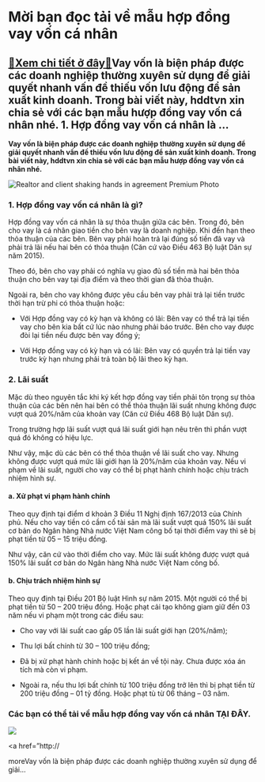 Mời bạn đọc tải về mẫu hợp đồng vay vốn cá nhân
===============================================

[:gift:Xem chi tiết ở đây:gift:](https://hddtvn.com/moi-ban-doc-tai-ve-mau-hop-dong-vay-von-ca-nhan/)Vay vốn là biện pháp được các doanh nghiệp thường xuyên sử dụng để giải quyết nhanh vấn đề thiếu vốn lưu động để sản xuất kinh doanh. Trong bài viết này, hddtvn xin chia sẻ với các bạn mẫu hượp đồng vay vốn cá nhân nhé. 1. Hợp đồng vay vốn cá nhân là …
---------------------------------------------------------------------------------------------------------------------------------------------------------------------------------------------------------------------------------------------------------------

**Vay vốn là biện pháp được các doanh nghiệp thường xuyên sử dụng để giải quyết nhanh vấn đề thiếu vốn lưu động để sản xuất kinh doanh. Trong bài viết này, hddtvn xin chia sẻ với các bạn mẫu hượp đồng vay vốn cá nhân nhé.**


![Realtor and client shaking hands in agreement Premium Photo](https://hddtvn.com/wp-content/uploads/2021/01/realtor-client-shaking-hands-agreement_23-2147764169.jpg)


### 1. Hợp đồng vay vốn cá nhân là gì?


Hợp đồng vay vốn cá nhân là sự thỏa thuận giữa các bên. Trong đó, bên cho vay là cá nhân giao tiền cho bên vay là doanh nghiệp. Khi đến hạn theo thỏa thuận của các bên. Bên vay phải hoàn trả lại đúng số tiền đã vay và phải trả lãi nếu hai bên có thỏa thuận (Căn cứ vào Điều 463 Bộ luật Dân sự năm 2015).


Theo đó, bên cho vay phải có nghĩa vụ giao đủ số tiền mà hai bên thỏa thuận cho bên vay tại địa điểm và theo thời gian đã thỏa thuận.


Ngoài ra, bên cho vay không được yêu cầu bên vay phải trả lại tiền trước thời hạn trừ phi có thỏa thuận hoặc:




* Với Hợp đồng vay có kỳ hạn và không có lãi: Bên vay có thể trả lại tiền vay cho bên kia bất cứ lúc nào nhưng phải báo trước. Bên cho vay được đòi lại tiền nếu được bên vay đồng ý;

* Với Hợp đồng vay có kỳ hạn và có lãi: Bên vay có quyền trả lại tiền vay trước kỳ hạn nhưng phải trả toàn bộ lãi theo kỳ hạn.



### 2. Lãi suất


Mặc dù theo nguyên tắc khi ký kết hợp đồng vay tiền phải tôn trọng sự thỏa thuận của các bên nên hai bên có thể thỏa thuận lãi suất nhưng không được vượt quá 20%/năm của khoản vay (Căn cứ Điều 468 Bộ luật Dân sự).


Trong trường hợp lãi suất vượt quá lãi suất giới hạn nêu trên thì phần vượt quá đó không có hiệu lực.


Như vậy, mặc dù các bên có thể thỏa thuận về lãi suất cho vay. Nhưng không được vượt quá mức lãi giới hạn là 20%/năm của khoản vay. Nếu vi phạm về lãi suất, người cho vay có thể bị phạt hành chính hoặc chịu trách nhiệm hình sự.


#### a. Xử phạt vi phạm hành chính


Theo quy định tại điểm d khoản 3 Điều 11 Nghị định 167/2013 của Chính phủ. Nếu cho vay tiền có cầm cố tài sản mà lãi suất vượt quá 150% lãi suất cơ bản do Ngân hàng Nhà nước Việt Nam công bố tại thời điểm vay thì sẽ bị phạt tiền từ 05 – 15 triệu đồng.


Như vậy, căn cứ vào thời điểm cho vay. Mức lãi suất không được vượt quá 150% lãi suất cơ bản do Ngân hàng Nhà nước Việt Nam công bố.


#### b. Chịu trách nhiệm hình sự


Theo quy định tại Điều 201 Bộ luật Hình sự năm 2015. Một người có thể bị phạt tiền từ 50 – 200 triệu đồng. Hoặc phạt cải tạo không giam giữ đến 03 năm nếu vi phạm một trong các điều sau:




* Cho vay với lãi suất cao gấp 05 lần lãi suất giới hạn (20%/năm);

* Thu lợi bất chính từ 30 – 100 triệu đồng;

* Đã bị xử phạt hành chính hoặc bị kết án về tội này. Chưa được xóa án tích mà còn vi phạm.

* Ngoài ra, nếu thu lợi bất chính từ 100 triệu đồng trở lên thì bị phạt tiền từ 200 triệu đồng – 01 tỷ đồng. Hoặc phạt tù từ 06 tháng – 03 năm.



### Các bạn có thể tải về mẫu hợp đồng vay vốn cá nhân **TẠI ĐÂY**.


![](https://hddtvn.com/wp-content/uploads/2021/01/41-1.png)


<a href=”http://


moreVay vốn là biện pháp được các doanh nghiệp thường xuyên sử dụng để giải…

